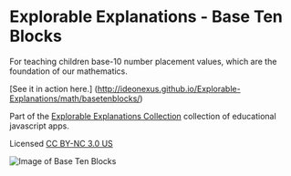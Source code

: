 # Explorable Explanations - Base Ten Blocks #

For teaching children base-10 number placement values, which are the foundation of our mathematics.

[See it in action here.] (http://ideonexus.github.io/Explorable-Explanations/math/basetenblocks/)

Part of the [Explorable Explanations Collection](http://ideonexus.github.io/Explorable-Explanations/) collection of educational javascript apps. 

Licensed [CC BY-NC 3.0 US](https://creativecommons.org/licenses/by-nc/3.0/us/)

![Image of Base Ten Blocks](http://ideonexus.github.io/Explorable-Explanations/images/basetenblocks.png)

